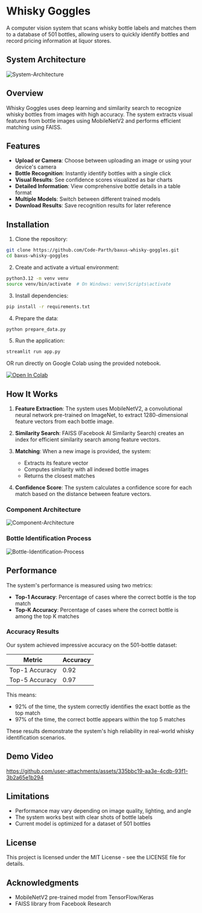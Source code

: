 # Whisky Goggles

A computer vision system that scans whisky bottle labels and matches them to a database of 501 bottles, allowing users to quickly identify bottles and record pricing information at liquor stores.

## System Architecture

![System-Architecture](https://github.com/user-attachments/assets/bd9c0b25-f80a-4c64-99e6-7c5e7e3eec26)


## Overview

Whisky Goggles uses deep learning and similarity search to recognize whisky bottles from images with high accuracy. The system extracts visual features from bottle images using MobileNetV2 and performs efficient matching using FAISS.

## Features

- **Upload or Camera**: Choose between uploading an image or using your device's camera
- **Bottle Recognition**: Instantly identify bottles with a single click
- **Visual Results**: See confidence scores visualized as bar charts
- **Detailed Information**: View comprehensive bottle details in a table format
- **Multiple Models**: Switch between different trained models
- **Download Results**: Save recognition results for later reference

## Installation

1. Clone the repository:

```bash
git clone https://github.com/Code-Parth/baxus-whisky-goggles.git
cd baxus-whisky-goggles
```

2. Create and activate a virtual environment:
```bash
python3.12 -m venv venv
source venv/bin/activate  # On Windows: venv\Scripts\activate
```

3. Install dependencies:
```bash
pip install -r requirements.txt
```

4. Prepare the data:
```bash
python prepare_data.py
```

5. Run the application:
```bash
streamlit run app.py
```

OR run directly on Google Colab using the provided notebook. 
<p><a href="https://colab.research.google.com/github/Code-Parth/baxus-whisky-goggles/blob/master/Baxus-Whisky-Goggles.ipynb" target="_parent"><img alt="Open In Colab" src="https://colab.research.google.com/assets/colab-badge.svg"/></a></p>

## How It Works

1. **Feature Extraction**: The system uses MobileNetV2, a convolutional neural network pre-trained on ImageNet, to extract 1280-dimensional feature vectors from each bottle image.

2. **Similarity Search**: FAISS (Facebook AI Similarity Search) creates an index for efficient similarity search among feature vectors.

3. **Matching**: When a new image is provided, the system:
   - Extracts its feature vector
   - Computes similarity with all indexed bottle images
   - Returns the closest matches

4. **Confidence Score**: The system calculates a confidence score for each match based on the distance between feature vectors.

### Component Architecture

![Component-Architecture](https://github.com/user-attachments/assets/98734022-c29f-4185-a164-2495b6fa88e2)


### Bottle Identification Process

![Bottle-Identification-Process](https://github.com/user-attachments/assets/9eaaf1f8-64d7-4ee0-9e11-5c6b225d825f)

## Performance

The system's performance is measured using two metrics:

- **Top-1 Accuracy**: Percentage of cases where the correct bottle is the top match
- **Top-K Accuracy**: Percentage of cases where the correct bottle is among the top K matches

### Accuracy Results

Our system achieved impressive accuracy on the 501-bottle dataset:

| Metric | Accuracy |
|--------|----------|
| Top-1 Accuracy | 0.92 |
| Top-5 Accuracy | 0.97 |

This means:
- 92% of the time, the system correctly identifies the exact bottle as the top match
- 97% of the time, the correct bottle appears within the top 5 matches

These results demonstrate the system's high reliability in real-world whisky identification scenarios.

## Demo Video



https://github.com/user-attachments/assets/335bbc19-aa3e-4cdb-93f1-3b2a65e1b294



## Limitations

- Performance may vary depending on image quality, lighting, and angle
- The system works best with clear shots of bottle labels
- Current model is optimized for a dataset of 501 bottles

## License

This project is licensed under the MIT License - see the LICENSE file for details.

## Acknowledgments

- MobileNetV2 pre-trained model from TensorFlow/Keras
- FAISS library from Facebook Research
